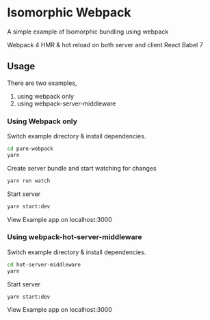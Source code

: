# Isomorphic Webpack 

A simple example of Isomorphic bundling using webpack

Webpack 4
HMR & hot reload on both server and client
React
Babel 7

## Usage

There are two examples,

1. using webpack only
2. using webpack-server-middleware 
 

### Using Webpack only

Switch example directory & install dependencies.

```sh
cd pure-webpack
yarn
```

Create server bundle and start watching for changes 
```sh
yarn run watch
```

Start server
```sh
yarn start:dev
```

View Example app on localhost:3000

### Using webpack-hot-server-middleware

Switch example directory & install dependencies.

```sh
cd hot-server-middleware
yarn
```

Start server
```sh
yarn start:dev
```

View Example app on localhost:3000
